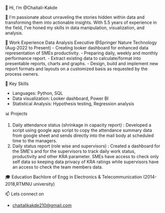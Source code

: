 👋 Hi, I’m @Chaitali-Kakde

👀 I'm passionate about unraveling the stories hidden within data and transforming them into actionable insights. With 5.5 years of experience in the field, I've honed my skills in data manipulation, visualization, and analysis.

💼 Work Experience
    Data Analysis Executive @Springer Nature Technology (Aug-2022 to Present)
    - Creating looker dashboard for enhanced data representation of SMEs productivity.
    - Preparing daily, weekly and monthly performance report.
    - Extract existing data to calculate/format into presentable reports, charts and graphs.
    - Design, build and implement new report formats and layouts on a customized basis as requested by the process owners.
    
🚀 Key Skills
  - Languages: Python, SQL
  - Data visualization: Looker dashboard, Power BI
  - Statistical Analysis: Hypothesis testing, Regression analysis
    
📊 Projects
  1. Daily attendance status (shrinkage in capacity report) :
  Developed a script using google app script to copy the attendance summary data from google sheet and sends directly into the mail body at scheduled time to the managers.
  2. Daily status report (role wise and supervisors) :
    Created a dashboard for the SME's and for the supervisors to track daily work status, productivity and other KRA parameter. SMEs have access to check only self data so keeping data privacy of KRA ratings while supervisors have an access to check the team members data.

🎓 Education
  Bachlore of Engg in Electronics & Telecommunication
    (2014-2018,RTMNU university)

📫 Lets connect on
   - chaitalikakde210@gmail.com
<!---
Chaitali-Kakde/Chaitali-Kakde is a ✨ special ✨ repository because its `README.md` (this file) appears on your GitHub profile.
You can click the Preview link to take a look at your changes.
--->
